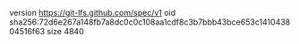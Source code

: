 version https://git-lfs.github.com/spec/v1
oid sha256:72d6e267a148fb7a8dc0c0c108aa1cdf8c3b7bbb43bce653c141043804516f63
size 4840
